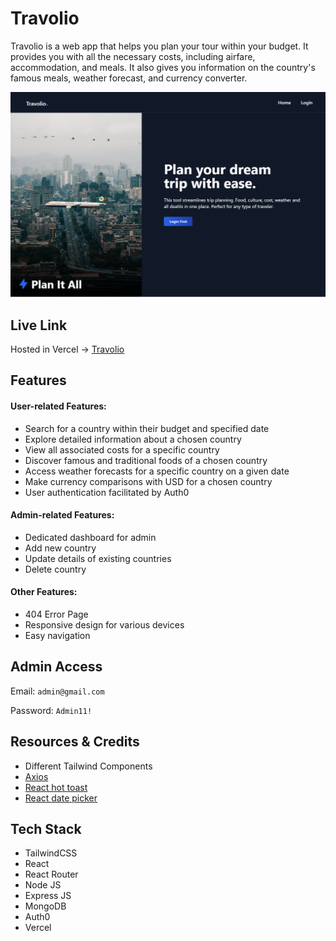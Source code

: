 # Travolio

Travolio is a web app that helps you plan your tour within your budget. It provides you with all the necessary costs, including airfare, accommodation, and meals. It also gives you information on the country's famous meals, weather forecast, and currency converter.

<img src="./src/Assets/Travolio.png" alt="Home">

## Live Link

Hosted in Vercel -> [Travolio](https://travolio.vercel.app/)

## Features

#### User-related Features:

- Search for a country within their budget and specified date
- Explore detailed information about a chosen country
- View all associated costs for a specific country
- Discover famous and traditional foods of a chosen country
- Access weather forecasts for a specific country on a given date
- Make currency comparisons with USD for a chosen country
- User authentication facilitated by Auth0

#### Admin-related Features:

- Dedicated dashboard for admin
- Add new country
- Update details of existing countries
- Delete country

#### Other Features:

- 404 Error Page
- Responsive design for various devices
- Easy navigation

## Admin Access

Email: `admin@gmail.com`

Password: `Admin11!`

## Resources & Credits

- Different Tailwind Components
- [Axios](https://axios-http.com/)
- [React hot toast](https://react-hot-toast.com/)
- [React date picker](https://reactdatepicker.com/)

## Tech Stack

- TailwindCSS
- React
- React Router
- Node JS
- Express JS
- MongoDB
- Auth0
- Vercel
